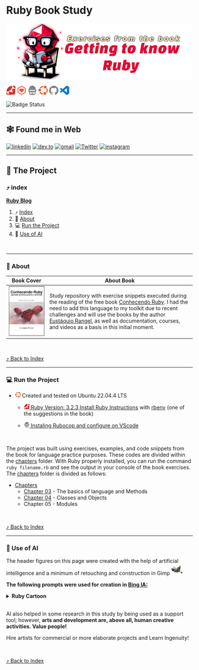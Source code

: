 <a id="ruby-book"></a>
# Ruby Book Study

<!-- 
    Logo image generated by Bing IA: https://www.bing.com/images/create/
    Prompt: Image of a red Ruby similar to the symbol of the Ruby programming language, wearing glasses, sitting on a simple chair, attentively reading a white-covered book. Drawing in comic book style, flat colors, white background for easy removal.
-->
[<img src="./docs/assets/images/layout/header_title.png" alt="Image of a red Ruby similar to the symbol of the Ruby programming language, wearing glasses, sitting on a simple chair, attentively reading a white-covered book. Drawing in comic book style, flat colors, white background for easy removal." />](#ruby-book)

<!-- 
    icons by:
    https://devicon.dev/
    https://simpleicons.org/
-->
[<img src="./docs/assets/images/icons/ruby.svg" width="25px" height="25px" alt="ruby logo" title="Ruby">](https://www.ruby-lang.org/en/) [<img src="./docs/assets/images/icons/rubygems.svg" width="25px" height="25px" alt="rubygems logo" title="Ruby Gems">](https://rubygems.org/) [<img src="./docs/assets/images/icons/rubocop.svg" width="25px" height="25px" alt="rubocop logo" title="RuboCop">](https://rubocop.org/) [<img src="./docs/assets/images/icons/ubuntu.svg" width="25px" height="25px Logo" title="Ubunto" alt="Ubunto" />](https://ubuntu.com/) [<img src="./docs/assets/images/icons/github.svg" width="25px" height="25px" alt="GitHub Logo" title="GitHub">](https://github.com/jtonynet) [<img src="./docs/assets/images/icons/visualstudiocode.svg" width="25px" height="25px" alt="VsCode Logo" title="VsCode">](https://code.visualstudio.com/) 

<!--
[<img src="./docs/assets/images/icons/nodedotjs.svg" width="25px" height="25px" alt="nodedotjs logo" title="NodeJS">](https://nodejs.org/en) [<img src="./docs/assets/images/icons/webpack.svg" width="25px" height="25px" alt="webpack logo" title="WebPack">](https://webpack.js.org/)

[<img src="./docs/assets/images/icons/cucumber.svg" width="25px" height="25px" alt="cucumber logo" title="Cucumber">](https://cucumber.io/)

[<img src="./docs/assets/images/icons/bootstrap.svg" width="25px" height="25px" alt="bootstrap logo" title="Bootstrap">](https://getbootstrap.com/)

[<img src="./docs/assets/images/icons/rubymine.svg" width="25px" height="25px" alt="rubymine ide logo" title="RubyMine IDE">](https://www.jetbrains.com/ruby/download/#section=linux) [<img src="./docs/assets/images/icons/docker.svg" width="25px" height="25px" alt="docker logo" title="Docker">](https://www.docker.com/) [<img src="./docs/assets/images/icons/githubactions.svg" width="25px" height="25px" alt="githubactions logo" title="Github Actions">](https://docs.github.com/pt/actions)
-->

![Badge Status](https://img.shields.io/badge/STATUS-IN_DEVELOPMENT-green) <!--![Badge GitHubActions]()-->

---

## 🕸️ Found me in Web

[![linkedin](https://img.shields.io/badge/Linkedin-0A66C2?style=for-the-badge&logo=linkedin&logoColor=white)](https://www.linkedin.com/in/jos%C3%A9-r-99896a39/) [![dev.to](https://img.shields.io/badge/dev.to-0A0A0A?style=for-the-badge&logo=devdotto&logoColor=white)](https://dev.to/learningenuity) [![gmail](https://img.shields.io/badge/Gmail-D14836?style=for-the-badge&logo=gmail&logoColor=white)](mailto:learningenuity@gmail.com) [![Twitter](https://img.shields.io/badge/Twitter-1DA1F2?style=for-the-badge&logo=twitter&logoColor=white)](https://twitter.com/learningenuity) [![instagram](https://img.shields.io/badge/Instagram-E4405F?style=for-the-badge&logo=instagram&logoColor=white)](https://www.instagram.com/learningenuity) 

---

## 📁 The Project

<a id="index"></a>
### ⤴️ index

__[Ruby Blog](#ruby-book)__<br/>
  1. ⤴️ [Index](#index)
  2. 📗 [About](#about)
  3. 💻 [Run the Project](#run)
  4. 🤖 [Use of AI](#ia)
 
<br/>

---

<a id="about"></a>
### 📗 About

| Book Cover | About Book |
|-------|-------|
|[![Book Cover](./docs/assets/images/screenshots/book_cover.png)](https://leanpub.com/conhecendo-ruby)| Study repository with exercise snippets executed during the reading of the free book [Conhecendo Ruby](https://leanpub.com/conhecendo-ruby). I had the need to add this language to my toolkit due to recent challenges and will use the books by the author [Eustáquio Rangel](https://eustaquiorangel.com/livros), as well as documentation, courses, and videos as a basis in this initial moment.|

<br/>

[⤴️ Back to Index](#index)

---

<a id="run"></a>
### 💻 Run the Project

- <img src="./docs/assets/images/icons/ubuntu.svg" width="15px" height="15px" alt="ubuntu logo" title="Ubuntu"> Created and tested on Ubuntu 22.04.4 LTS

  - [<img src="./docs/assets/images/icons/ruby.svg" width="15px" height="15px" alt="ruby logo" title="Ruby"> Ruby Version: 3.2.3 Install Ruby Instructions](https://www.ruby-lang.org/en/documentation/installation/#apt) with [rbenv](https://github.com/rbenv/rbenv) (one of the suggestions in the book)

  - [<img src="./docs/assets/images/icons/rubocop.svg" width="15px" height="15px" alt="rubocop logo" title="RuboCop"> Instaling Rubocop and configure on VScode](https://stackoverflow.com/questions/53367947/rubocop-on-vscode-not-working-error-rubocop-is-not-executable)

<br/>

The project was built using exercises, examples, and code snippets from the book for language practice purposes. These codes are divided within the [chapters](./chapters) folder. 
With Ruby properly installed, you can run the command `ruby filename.rb` and see the output in your console of the book exercises. The [chapters](./chapters) folder is divided as follows:

- [Chapters](./chapters)
  - [Chapter 03](./chapters/chapter-03) - The basics of language and Methods
  - [Chapter 04](./chapters/chapter-04) - Classes and Objects
  - Chapter 05 - Modules


<br/>

[⤴️ Back to Index](#index)

---

<a id="ia"></a>
### 🤖 Use of AI

The header figures on this page were created with the help of artificial intelligence and a minimum of retouching and construction in Gimp [<img src="./docs/assets/images/icons/gimp.svg" width="30" height="30 " title="Gimp" alt="Gimp Logo" />](https://www.gimp.org/)

__The following prompts were used for creation in [Bing IA:](https://www.bing.com/images/create/)__


<details>
  <summary><b>Ruby Cartoon</b></summary>
"Image of a red Ruby similar to the symbol of the Ruby programming language, wearing glasses, sitting on a simple chair, attentively reading a white-covered book. Drawing in comic book style, flat colors, white background for easy removal."<b>(sic)</b>
</details>


<br/>

AI also helped in some research in this study by being used as a support tool; however, __arts and development are, above all, human creative activities. Value people!__

Hire artists for commercial or more elaborate projects and Learn Ingenuity!

<br/>

[⤴️ Back to Index](#index)